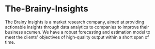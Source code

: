 # The-Brainy-Insights
The Brainy Insights is a market research company, aimed at providing actionable insights through data analytics to companies to improve their business acumen. We have a robust forecasting and estimation model to meet the clients' objectives of high-quality output within a short span of time.
